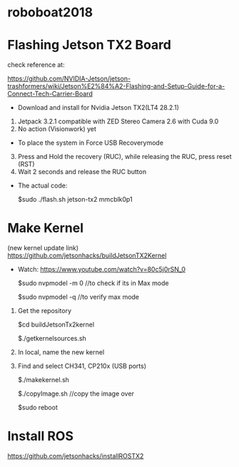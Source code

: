 # roboboat2018
 
# Flashing Jetson TX2 Board

check reference at:

https://github.com/NVIDIA-Jetson/jetson-trashformers/wiki/Jetson%E2%84%A2-Flashing-and-Setup-Guide-for-a-Connect-Tech-Carrier-Board

- Download and install for Nvidia Jetson TX2(LT4 28.2.1) 
1. Jetpack 3.2.1 compatible with ZED Stereo Camera 2.6 with Cuda 9.0
2. No action (Visionwork) yet

- To place the system in Force USB Recoverymode

3. Press and Hold the recovery (RUC), while releasing the RUC, press reset (RST)
4. Wait 2 seconds and release the RUC button

- The actual code:

    $sudo ./flash.sh jetson-tx2 mmcblk0p1
# Make Kernel

(new kernel update link) https://github.com/jetsonhacks/buildJetsonTX2Kernel

- Watch: https://www.youtube.com/watch?v=80c5j0rSN_0

  $sudo nvpmodel -m 0 //to check if its in Max mode

  $sudo nvpmodel -q //to verify max mode

1. Get the repository

    $cd buildJetsonTx2kernel

    $./getkernelsources.sh

2. In local, name the new kernel
3. Find and select CH341, CP210x (USB ports)

    $./makekernel.sh

    $./copyImage.sh //copy the image over

    $sudo reboot

# Install ROS
 https://github.com/jetsonhacks/installROSTX2
